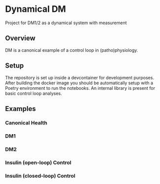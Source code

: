 # Dynamical DM
Project for DM1/2 as a dynamical system with measurement

## Overview
DM is a canonical example of a control loop in (patho)physiology.

## Setup
The repository is set up inside a devcontainer for development purposes.
After building the docker image you should be automatically setup with a Poetry environment to run the notebooks.
An internal library is present for basic control loop analyses.

## Examples

### Canonical Health

### DM1

### DM2

### Insulin (open-loop) Control

### Insulin (closed-loop) Control
